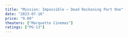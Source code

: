 ```yaml
---
title: "Mission: Impossible – Dead Reckoning Part One"
date: "2023-07-16"
price: "9.00"
theaters: ["Marquette Cinemas"]
ratings: ["PG-13"]
---
```


